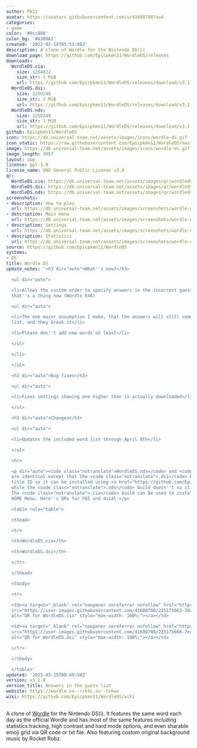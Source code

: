```yaml
---
author: Pk11
avatar: https://avatars.githubusercontent.com/u/41608708?v=4
categories:
- game
color: '#9cc898'
color_bg: '#638061'
created: '2022-02-14T05:51:08Z'
description: A clone of Wordle for the Nintendo DS(i)
download_page: https://github.com/Epicpkmn11/WordleDS/releases
downloads:
  WordleDS.cia:
    size: 1264832
    size_str: 1 MiB
    url: https://github.com/Epicpkmn11/WordleDS/releases/download/v3.1.0/WordleDS.cia
  WordleDS.dsi:
    size: 1250240
    size_str: 1 MiB
    url: https://github.com/Epicpkmn11/WordleDS/releases/download/v3.1.0/WordleDS.dsi
  WordleDS.nds:
    size: 1250240
    size_str: 1 MiB
    url: https://github.com/Epicpkmn11/WordleDS/releases/download/v3.1.0/WordleDS.nds
github: Epicpkmn11/WordleDS
icon: https://db.universal-team.net/assets/images/icons/wordle-ds.gif
icon_static: https://raw.githubusercontent.com/Epicpkmn11/WordleDS/master/resources/icon/icon.0.png
image: https://db.universal-team.net/assets/images/icons/wordle-ds.gif
image_length: 3957
layout: app
license: gpl-3.0
license_name: GNU General Public License v3.0
qr:
  WordleDS.cia: https://db.universal-team.net/assets/images/qr/wordleds-cia.png
  WordleDS.dsi: https://db.universal-team.net/assets/images/qr/wordleds-dsi.png
  WordleDS.nds: https://db.universal-team.net/assets/images/qr/wordleds-nds.png
screenshots:
- description: How to play
  url: https://db.universal-team.net/assets/images/screenshots/wordle-ds/how-to-play.png
- description: Main menu
  url: https://db.universal-team.net/assets/images/screenshots/wordle-ds/main-menu.png
- description: Settings
  url: https://db.universal-team.net/assets/images/screenshots/wordle-ds/settings.png
- description: Statistics
  url: https://db.universal-team.net/assets/images/screenshots/wordle-ds/statistics.png
source: https://github.com/Epicpkmn11/WordleDS
systems:
- DS
title: Wordle DS
update_notes: '<h3 dir="auto">What''s new?</h3>

  <ul dir="auto">

  <li>Allows the custom order to specify answers in the incorrect guesses list, since
  that''s a thing now (Wordle 646)

  <ul dir="auto">

  <li>The one major assumption I make, that the answers will still come from the old
  list, and they break it</li>

  <li>Please don''t add new words at least</li>

  </ul>

  </li>

  </ul>

  <h3 dir="auto">Bug fixes</h3>

  <ul dir="auto">

  <li>Fixes settings showing one higher than is actually downloaded</li>

  </ul>

  <h3 dir="auto">Changes</h3>

  <ul dir="auto">

  <li>Updates the included word list through April 9th</li>

  </ul>

  <hr>

  <p dir="auto"><code class="notranslate">WordleDS.nds</code> and <code class="notranslate">WordleDS.dsi</code>
  are identical except that the <code class="notranslate">.dsi</code> build has a
  title ID so it can be installed using <a href="https://github.com/Epicpkmn11/NTM/releases">NTM</a>
  while the <code class="notranslate">.nds</code> build doesn''t so it works on flashcards.
  The <code class="notranslate">.cia</code> build can be used to install to the 3DS
  HOME Menu. Here''s QRs for FBI and dsidl:</p>

  <table role="table">

  <thead>

  <tr>

  <th>WordleDS.cia</th>

  <th>WordleDS.dsi</th>

  </tr>

  </thead>

  <tbody>

  <tr>

  <td><a target="_blank" rel="noopener noreferrer nofollow" href="https://user-images.githubusercontent.com/41608708/225175663-76a1c7ba-e013-468b-9895-d3a196378bce.png"><img
  src="https://user-images.githubusercontent.com/41608708/225175663-76a1c7ba-e013-468b-9895-d3a196378bce.png"
  alt="QR for WordleDS.cia" style="max-width: 100%;"></a></td>

  <td><a target="_blank" rel="noopener noreferrer nofollow" href="https://user-images.githubusercontent.com/41608708/225175666-7ea92569-c1e7-4a4f-b943-1714f2bb8c2a.png"><img
  src="https://user-images.githubusercontent.com/41608708/225175666-7ea92569-c1e7-4a4f-b943-1714f2bb8c2a.png"
  alt="QR for WordleDS.dsi" style="max-width: 100%;"></a></td>

  </tr>

  </tbody>

  </table>'
updated: '2023-03-15T00:49:50Z'
version: v3.1.0
version_title: Answers in the guess list
website: https://wordle.xn--rck9c.xn--tckwe
wiki: https://github.com/Epicpkmn11/WordleDS/wiki
---
```

A clone of [Wordle](https://www.nytimes.com/games/wordle/index.html) for the Nintendo DS(i). It features the same word each day as the official Wordle and has most of the same features including statistics tracking, high contrast and hard mode options, and even sharable emoji grid via QR code or txt file. Also featuring custom original background music by Rocket Robz.
